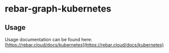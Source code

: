 
# rebar-graph-kubernetes

## Usage

Usage documentation can be found here: [https://rebar.cloud/docs/kubernetes](https://rebar.cloud/docs/kubernetes)